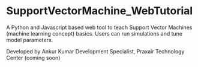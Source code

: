 # SupportVectorMachine_WebTutorial
A Python and Javascript based web tool to teach Support Vector Machines (machine learning concept) basics. Users can run simulations and tune model parameters.

Developed by Ankur Kumar Development Specialist, Praxair Technology Center (coming soon)
